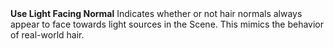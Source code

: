 <tr>
<td><strong>Use Light Facing Normal</strong></td>
<td>Indicates whether or not hair normals always appear to face towards light sources in the Scene. This mimics the behavior of real-world hair.</td>
</tr>
